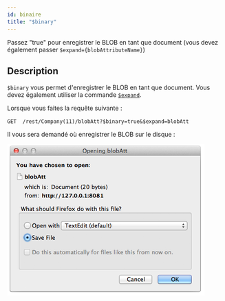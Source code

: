 ```yaml
---
id: binaire
title: "$binary"
---
```


Passez "true" pour enregistrer le BLOB en tant que document (vous devez également passer `$expand={blobAttributeName}`)

## Description

`$binary` vous permet d'enregistrer le BLOB en tant que document.  Vous devez également utiliser la commande [`$expand`]($expand.md).

Lorsque vous faites la requête suivante :

```
GET  /rest/Company(11)/blobAtt?$binary=true&$expand=blobAtt
```

Il vous sera demandé où enregistrer le BLOB sur le disque :

![](../assets/en/REST/binary.png)
